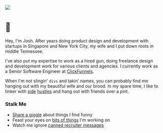 ![](https://media2.giphy.com/media/4KLv24CPUoZ0I/giphy.gif?cid=ecf05e47ad9b96ccf2d493a475797b0637fd4007545195bb&rid=giphy.gif)

# 👋 
Hey, I'm Josh. After years doing product design and development with startups in Singapore and New York City, my wife and I put down roots in middle Tennessee.

I've also put my expertise to work as a hired gun, doing freelance design and development work for various clients and agencies. I currently work as a Senior Software Engineer at [ClickFunnels](https://www.clickfunnels.com).

When I'm not slingin' `divs` and takin' names, you can probably find me hanging out with my beautiful wife and our brood. In my spare time, I like to tinker with [side](https://www.getallison.com) [hustles](https://www.killswitch.rip) and hang out with friends over a pint.

### Stalk Me
- [Share a giggle](https://www.twitter.com/joshkennedy) about things I find funny
- Feast your eyes on [bits of things](https://www.dibbble.com/joshkennedy) I'm working on
- Watch me ignore [canned recruiter messages](https://www.linkedin.com/in/joshkennedy/)
